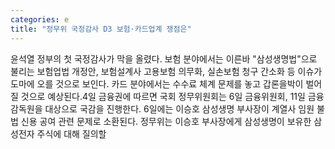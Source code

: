 ```yaml
---
categories: e
title: "정무위 국정감사 D3 보험·카드업계 쟁점은"
---
```

윤석열 정부의 첫 국정감사가 막을 올렸다. 보험 분야에서는 이른바 "삼성생명법"으로 불리는 보험업법 개정안, 보험설계사 고용보험 의무화, 실손보험 청구 간소화 등 이슈가 도마에 오를 것으로 보인다. 카드 분야에서는 수수료 체계 문제를 놓고 갑론을박이 벌어질 것으로 예상된다.4일 금융권에 따르면 국회 정무위원회는 6일 금융위원회, 11일 금융감독원을 대상으로 국감을 진행한다. 6일에는 이승호 삼성생명 부사장이 계열사 임원 불법 신용 공여 관련 문제로 소환된다. 정무위는 이승호 부사장에게 삼성생명이 보유한 삼성전자 주식에 대해 질의할